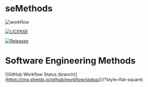 # seMethods
![workflow](https://github.com/MatthewGeorge8016/seMethods/actions/workflows/main.yml/badge.svg) 

[![LICENSE](https://img.shields.io/github/license/MatthewGeorge8016/sem.svg?style=flat-square)](https://github.com/MatthewGeorge8016/sem/blob/master/LICENSE)

[![Releases](https://img.shields.io/github/release/MatthewGeorge8016/sem/all.svg?style=flat-square)](https://github.com/MatthewGeorge8016/sem/releases)

# Software Engineering Methods
![GitHub Workflow Status (branch)](https://img.shields.io/github/workflow/status/<username>/<repository>/<action name taken from main.yml>/<branch>?style=flat-square)